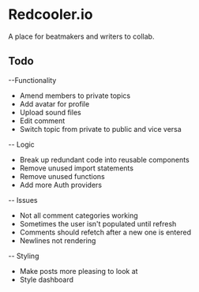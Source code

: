# Redcooler.io

A place for beatmakers and writers to collab.

## Todo

--Functionality

- Amend members to private topics
- Add avatar for profile
- Upload sound files
- Edit comment
- Switch topic from private to public and vice versa

-- Logic

- Break up redundant code into reusable components
- Remove unused import statements
- Remove unused functions
- Add more Auth providers

-- Issues

- Not all comment categories working
- Sometimes the user isn't populated until refresh
- Comments should refetch after a new one is entered
- Newlines not rendering

-- Styling

- Make posts more pleasing to look at
- Style dashboard
